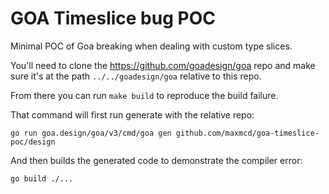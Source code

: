 # GOA Timeslice bug POC

Minimal POC of Goa breaking when dealing with custom type slices.

You'll need to clone the https://github.com/goadesign/goa repo and make sure it's at the path `../../goadesign/goa` relative to this repo.

From there you can run `make build` to reproduce the build failure.

That command will first run generate with the relative repo:

```
go run goa.design/goa/v3/cmd/goa gen github.com/maxmcd/goa-timeslice-poc/design
```

And then builds the generated code to demonstrate the compiler error:

```
go build ./...
```
